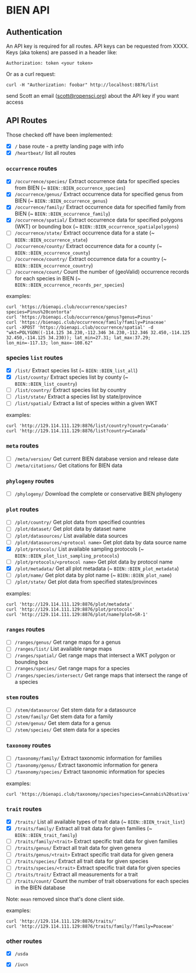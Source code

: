 BIEN API
========

## Authentication

An API key is required for all routes. API keys can be requested from XXXX. Keys (aka tokens) are passed in a header like:

```
Authorization: token <your token>
```

Or as a curl request:

```
curl -H "Authorization: foobar" http://localhost:8876/list
```

send Scott an email (scott@ropensci.org) about the API key if you want access

## API Routes

Those checked off have been implemented:

- [x] `/` base route - a pretty landing page with info
- [x] `/heartbeat/` list all routes

### `occurrence` routes

- [x] `/occurrence/species/` Extract occurrence data for specified species from BIEN (~ `BIEN::BIEN_occurrence_species`)
- [x] `/occurrence/genus/` Extract occurrence data for specified genus from BIEN (~ `BIEN::BIEN_occurrence_genus`)
- [x] `/occurrence/family/` Extract occurrence data for specified family from BIEN (~ `BIEN::BIEN_occurrence_family`)
- [x] `/occurrence/spatial/` Extract occurrence data for specified polygons (WKT) or bounding box (~ `BIEN::BIEN_occurrence_spatialpolygons`)
- [ ] `/occurrence/state/` Extract occurrence data for a state (~ `BIEN::BIEN_occurrence_state`)
- [ ] `/occurrence/county/` Extract occurrence data for a county (~ `BIEN::BIEN_occurrence_county`)
- [ ] `/occurrence/country/` Extract occurrence data for a country (~ `BIEN::BIEN_occurrence_country`)
- [ ] `/occurrence/count/` Count the number of (geoValid) occurrence records for each species in BIEN (~ `BIEN::BIEN_occurrence_records_per_species`)

examples:

```
curl 'https://bienapi.club/occurrence/species?species=Pinus%20contorta'
curl 'https://bienapi.club/occurrence/genus?genus=Pinus'
curl 'https://bienapi.club/occurrence/family?family=Pinaceae'
curl -XPOST 'https://bienapi.club/occurrence/spatial' -d "wkt=POLYGON((-114.125 34.230,-112.346 34.230,-112.346 32.450,-114.125 32.450,-114.125 34.230)); lat_min=27.31; lat_max:37.29; lon_min=-117.13; lon_max=-108.62"
```


### species `list` routes

- [x] `/list/` Extract species list (~ `BIEN::BIEN_list_all`)
- [x] `/list/county/` Extract species list by county (~ `BIEN::BIEN_list_country`)
- [ ] `/list/country/` Extract species list by country
- [ ] `/list/state/` Extract a species list by state/province
- [ ] `/list/spatial/` Extract a list of species within a given WKT

examples:

```
curl 'http://129.114.111.129:8876/list/country?country=Canada'
curl 'http://129.114.111.129:8876/list?country=Canada'
```

### `meta` routes

- [ ] `/meta/version/` Get current BIEN database version and release date
- [ ] `/meta/citations/` Get citations for BIEN data

### `phylogeny` routes

- [ ] `/phylogeny/` Download the complete or conservative BIEN phylogeny

### `plot` routes

- [ ] `/plot/country/` Get plot data from specified countries
- [ ] `/plot/dataset/` Get plot data by dataset name
- [ ] `/plot/datasources/` List available data sources
- [ ] `/plot/datasources/<protocol name>` Get plot data by data source name
- [x] `/plot/protocols/` List available sampling protocols (~ `BIEN::BIEN_plot_list_sampling_protocols`)
- [ ] `/plot/protocols/<protocol name>` Get plot data by protocol name
- [x] `/plot/metadata/` Get all plot metadata  (~ `BIEN::BIEN_plot_metadata`)
- [ ] `/plot/name/` Get plot data by plot name (~ `BIEN::BIEN_plot_name`)
- [ ] `/plot/state/` Get plot data from specified states/provinces

examples:

```
curl 'http://129.114.111.129:8876/plot/metadata'
curl 'http://129.114.111.129:8876/plot/protocols'
curl 'http://129.114.111.129:8876/plot/name?plot=SR-1'
```

### `ranges` routes

- [ ] `/ranges/genus/` Get range maps for a genus
- [ ] `/ranges/list/` List available range maps
- [ ] `/ranges/spatial/` Get range maps that intersect a WKT polygon or bounding box
- [ ] `/ranges/species/` Get range maps for a species
- [ ] `/ranges/species/intersect/` Get range maps that intersect the range of a species

### `stem` routes

- [ ] `/stem/datasource/` Get stem data for a datasource
- [ ] `/stem/family/` Get stem data for a family
- [ ] `/stem/genus/` Get stem data for a genus
- [ ] `/stem/species/` Get stem data for a species

### `taxonomy` routes

- [ ] `/taxonomy/family/` Extract taxonomic information for families
- [ ] `/taxonomy/genus/` Extract taxonomic information for genera
- [ ] `/taxonomy/species/` Extract taxonomic information for species

examples:

```
curl 'https://bienapi.club/taxonomy/species?species=Cannabis%20sativa'
```

### `trait` routes

- [x] `/traits/` List all available types of trait data (~ `BIEN::BIEN_trait_list`)
- [x] `/traits/family/` Extract all trait data for given families (~ `BIEN::BIEN_trait_family`)
- [ ] `/traits/family/<trait>` Extract specific trait data for given families
- [ ] `/traits/genus/` Extract all trait data for given genera
- [ ] `/traits/genus/<trait>` Extract specific trait data for given genera
- [ ] `/traits/species/` Extract all trait data for given species
- [ ] `/traits/species/<trait>` Extract specific trait data for given species
- [ ] `/traits/trait/` Extract all measurements for a trait
- [ ] `/traits/count/` Count the number of trait observations for each species in the BIEN database

Note: `mean` removed since that's done client side.

examples:

```
curl 'http://129.114.111.129:8876/traits/'
curl 'http://129.114.111.129:8876/traits/family/?family=Poaceae'
```


### other routes

- [x] `/usda`
- [x] `/iucn`


